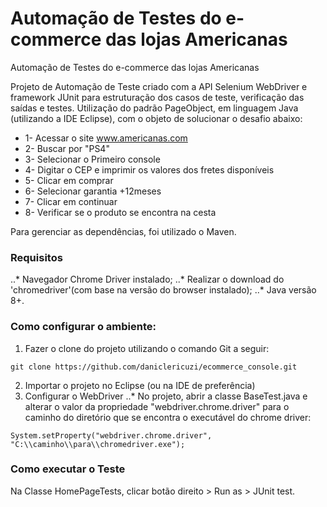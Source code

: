 # Automação de Testes do e-commerce das lojas Americanas

Automação de Testes do e-commerce das lojas Americanas

Projeto de Automação de Teste criado com a API Selenium WebDriver e framework JUnit para estruturação dos casos de teste, verificação das saídas e testes. Utilização do padrão PageObject, em linguagem Java (utilizando a IDE Eclipse), com o objeto de solucionar o desafio abaixo:

- 1- Acessar o site www.americanas.com
- 2- Buscar por "PS4"
- 3- Selecionar o Primeiro console
- 4- Digitar o CEP e imprimir os valores dos fretes disponíveis
- 5- Clicar em comprar
- 6- Selecionar garantia +12meses
- 7- Clicar em continuar
- 8- Verificar se o produto se encontra na cesta

Para gerenciar as dependências, foi utilizado o Maven. 

### Requisitos

..* Navegador Chrome Driver instalado;
..* Realizar o download do 'chromedriver'(com base na versão do browser instalado);
..* Java versão 8+.

### Como configurar o ambiente:

1) Fazer o clone do projeto utilizando o comando Git a seguir:
``` 
git clone https://github.com/daniclericuzi/ecommerce_console.git
```
2) Importar o projeto no Eclipse (ou na IDE de preferência)
3) Configurar o WebDriver
..* No projeto, abrir a classe BaseTest.java e alterar o valor da propriedade "webdriver.chrome.driver" para o caminho do diretório que se encontra o executável do chrome driver:
```
System.setProperty("webdriver.chrome.driver", "C:\\caminho\\para\\chromedriver.exe");
```
### Como executar o Teste

Na Classe HomePageTests, clicar botão direito > Run as > JUnit test.
